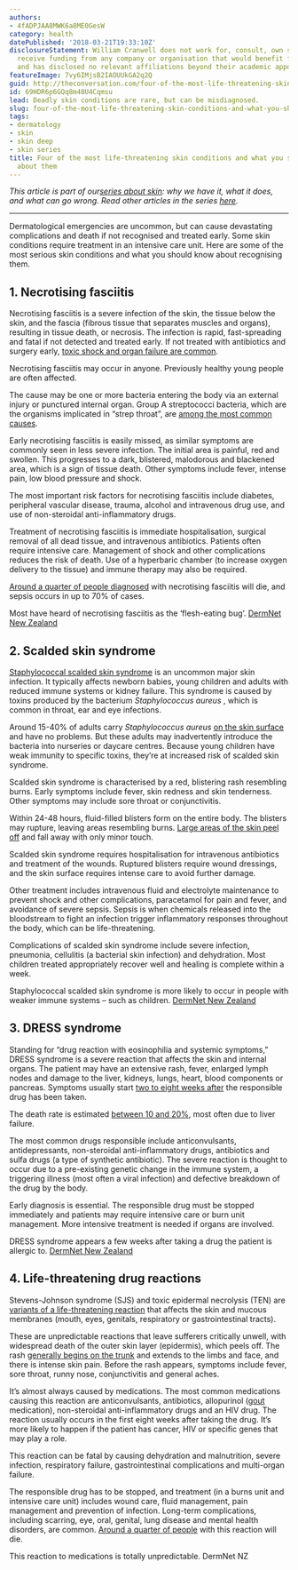 ```yaml
---
authors:
- 4fADPJAA8MWK6a8ME0GesW
category: health
datePublished: '2018-03-21T19:33:10Z'
disclosureStatement: William Cranwell does not work for, consult, own shares in or
  receive funding from any company or organisation that would benefit from this article,
  and has disclosed no relevant affiliations beyond their academic appointment.
featureImage: 7vy6IMjsB2IAOUUkGA2q2Q
guid: http://theconversation.com/four-of-the-most-life-threatening-skin-conditions-and-what-you-should-know-about-them-92610
id: 69HDR6p6GQq8m48U4Cqmsu
lead: Deadly skin conditions are rare, but can be misdiagnosed.
slug: four-of-the-most-life-threatening-skin-conditions-and-what-you-should-know-about-them
tags:
- dermatology
- skin
- skin deep
- skin series
title: Four of the most life-threatening skin conditions and what you should know
  about them
---
```

_This article is part of our[series about skin](https://theconversation.com/au/topics/skin-series-50414): why we have it, what it does, and what can go wrong. Read other articles in the series [here](https://theconversation.com/au/topics/skin-series-50414)._

* * *

Dermatological emergencies are uncommon, but can cause devastating complications and death if not recognised and treated early. Some skin conditions require treatment in an intensive care unit. Here are some of the most serious skin conditions and what you should know about recognising them.

## 1\. Necrotising fasciitis

Necrotising fasciitis is a severe infection of the skin, the tissue below the skin, and the fascia (fibrous tissue that separates muscles and organs), resulting in tissue death, or necrosis. The infection is rapid, fast-spreading and fatal if not detected and treated early. If not treated with antibiotics and surgery early, [toxic shock and organ failure are common](https://rarediseases.org/rare-diseases/necrotizing-fasciitis/).

Necrotising fasciitis may occur in anyone. Previously healthy young people are often affected. 

The cause may be one or more bacteria entering the body via an external injury or punctured internal organ. Group A streptococci bacteria, which are the organisms implicated in “strep throat”, are [among the most common causes](https://www.dermnetnz.org/topics/necrotising-fasciitis/).


Early necrotising fasciitis is easily missed, as similar symptoms are commonly seen in less severe infection. The initial area is painful, red and swollen. This progresses to a dark, blistered, malodorous and blackened area, which is a sign of tissue death. Other symptoms include fever, intense pain, low blood pressure and shock. 

The most important risk factors for necrotising fasciitis include diabetes, peripheral vascular disease, trauma, alcohol and intravenous drug use, and use of non-steroidal anti-inflammatory drugs. 

Treatment of necrotising fasciitis is immediate hospitalisation, surgical removal of all dead tissue, and intravenous antibiotics. Patients often require intensive care. Management of shock and other complications reduces the risk of death. Use of a hyperbaric chamber (to increase oxygen delivery to the tissue) and immune therapy may also be required. 

[Around a quarter of people diagnosed](https://www.dermnetnz.org/topics/necrotising-fasciitis/) with necrotising fasciitis will die, and sepsis occurs in up to 70% of cases.

[](https://images.theconversation.com/files/209956/original/file-20180312-30989-nmadph.jpg?ixlib=rb-1.1.0&q=45&auto=format&w=1000&fit=clip) Most have heard of necrotising fasciitis as the ‘flesh-eating bug’. [DermNet New Zealand](https://www.dermnetnz.org/)

## 2\. Scalded skin syndrome

[Staphylococcal scalded skin syndrome](https://rarediseases.org/rare-diseases/staphylococcal-scalded-skin-syndrome/) is an uncommon major skin infection. It typically affects newborn babies, young children and adults with reduced immune systems or kidney failure. This syndrome is caused by toxins produced by the bacterium _Staphylococcus aureus_ , which is common in throat, ear and eye infections.

Around 15-40% of adults carry _Staphylococcus aureus_ [on the skin surface](https://www.dermnetnz.org/topics/staphylococcal-scalded-skin-syndrome/) and have no problems. But these adults may inadvertently introduce the bacteria into nurseries or daycare centres. Because young children have weak immunity to specific toxins, they’re at increased risk of scalded skin syndrome.

Scalded skin syndrome is characterised by a red, blistering rash resembling burns. Early symptoms include fever, skin redness and skin tenderness. Other symptoms may include sore throat or conjunctivitis. 

Within 24-48 hours, fluid-filled blisters form on the entire body. The blisters may rupture, leaving areas resembling burns. [Large areas of the skin peel off](https://www.ncbi.nlm.nih.gov/pmc/articles/PMC5012080/) and fall away with only minor touch. 


Scalded skin syndrome requires hospitalisation for intravenous antibiotics and treatment of the wounds. Ruptured blisters require wound dressings, and the skin surface requires intense care to avoid further damage. 

Other treatment includes intravenous fluid and electrolyte maintenance to prevent shock and other complications, paracetamol for pain and fever, and avoidance of severe sepsis. Sepsis is when chemicals released into the bloodstream to fight an infection trigger inflammatory responses throughout the body, which can be life-threatening. 

Complications of scalded skin syndrome include severe infection, pneumonia, cellulitis (a bacterial skin infection) and dehydration. Most children treated appropriately recover well and healing is complete within a week.

[](https://images.theconversation.com/files/209955/original/file-20180312-30961-hqxkv4.JPG?ixlib=rb-1.1.0&q=45&auto=format&w=1000&fit=clip) Staphylococcal scalded skin syndrome is more likely to occur in people with weaker immune systems – such as children. [DermNet New Zealand](https://www.dermnetnz.org/)

## 3\. DRESS syndrome

Standing for “drug reaction with eosinophilia and systemic symptoms,” DRESS syndrome is a severe reaction that affects the skin and internal organs. The patient may have an extensive rash, fever, enlarged lymph nodes and damage to the liver, kidneys, lungs, heart, blood components or pancreas. Symptoms usually start [two to eight weeks after](https://www.ncbi.nlm.nih.gov/pmc/articles/PMC3718748/) the responsible drug has been taken.

The death rate is estimated [between 10 and 20%](https://www.researchgate.net/publication/298485704_Dress_Syndrome_A_Review_and_Update), most often due to liver failure.

The most common drugs responsible include anticonvulsants, antidepressants, non-steroidal anti-inflammatory drugs, antibiotics and sulfa drugs (a type of synthetic antibiotic). The severe reaction is thought to occur due to a pre-existing genetic change in the immune system, a triggering illness (most often a viral infection) and defective breakdown of the drug by the body. 

Early diagnosis is essential. The responsible drug must be stopped immediately and patients may require intensive care or burn unit management. More intensive treatment is needed if organs are involved.

[](https://images.theconversation.com/files/209952/original/file-20180312-30986-18pi6cw.jpg?ixlib=rb-1.1.0&q=45&auto=format&w=1000&fit=clip) DRESS syndrome appears a few weeks after taking a drug the patient is allergic to. [DermNet New Zealand](https://www.dermnetnz.org/topics/drug-hypersensitivity-syndrome/)

## 4\. Life-threatening drug reactions

Stevens-Johnson syndrome (SJS) and toxic epidermal necrolysis (TEN) are [variants of a life-threatening reaction](https://www.ncbi.nlm.nih.gov/pmc/articles/PMC3018455/) that affects the skin and mucous membranes (mouth, eyes, genitals, respiratory or gastrointestinal tracts).

These are unpredictable reactions that leave sufferers critically unwell, with widespread death of the outer skin layer (epidermis), which peels off. The rash [generally begins on the trunk](https://www.dermnetnz.org/topics/stevens-johnson-syndrome-toxic-epidermal-necrolysis/) and extends to the limbs and face, and there is intense skin pain. Before the rash appears, symptoms include fever, sore throat, runny nose, conjunctivitis and general aches.

It’s almost always caused by medications. The most common medications causing this reaction are anticonvulsants, antibiotics, allopurinol ([gout](https://theconversation.com/got-gout-heres-what-to-eat-and-avoid-50239) medication), non-steroidal anti-inflammatory drugs and an HIV drug. The reaction usually occurs in the first eight weeks after taking the drug. It’s more likely to happen if the patient has cancer, HIV or specific genes that may play a role.

This reaction can be fatal by causing dehydration and malnutrition, severe infection, respiratory failure, gastrointestinal complications and multi-organ failure.

The responsible drug has to be stopped, and treatment (in a burns unit and intensive care unit) includes wound care, fluid management, pain management and prevention of infection. Long-term complications, including scarring, eye, oral, genital, lung disease and mental health disorders, are common. [Around a quarter of people](https://www.ncbi.nlm.nih.gov/pmc/articles/PMC3018455) with this reaction will die. 


[](https://images.theconversation.com/files/210609/original/file-20180315-104645-374jy0.jpg?ixlib=rb-1.1.0&q=45&auto=format&w=1000&fit=clip) This reaction to medications is totally unpredictable. DermNet NZ